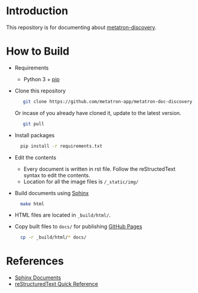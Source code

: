 # Introduction
This repository is for documenting about [metatron-discovery](https://github.com/metatron-app/metatron-discovery).

# How to Build
* Requirements
  * Python 3 + [pip](https://pypi.org/project/pip/)
  
* Clone this repository
  ```sh
     git clone https://github.com/metatron-app/metatron-doc-discovery.git
  ```
  Or incase of you already have cloned it, update to the latest version.
  ```sh
     git pull
  ```
* Install packages
  ```sh
    pip install -r requirements.txt
  ```
* Edit the contents
   * Every document is written in rst file. Follow the reStructedText syntax to edit the contents.
   * Location for all the image files is `/_static/img/`
  
* Build documents using [Sphinx](http://sphinx-doc.org/)
  ```sh
    make html
  ```
* HTML files are located in `_build/html/`.
* Copy built files to `docs/` for publishing [GitHub Pages](https://pages.github.com/)
  ```sh
    cp -r _build/html/* docs/
  ```

# References
* [Sphinx Documents](http://www.sphinx-doc.org/en/master/contents.html)
* [reStructuredText Quick Reference](http://docutils.sourceforge.net/docs/user/rst/quickref.html)
